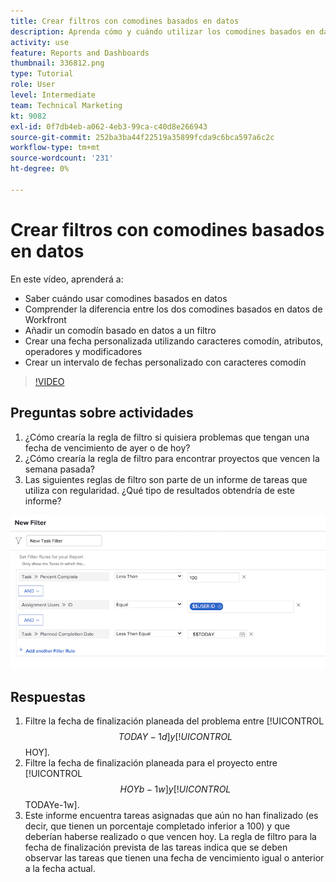 ```yaml
---
title: Crear filtros con comodines basados en datos
description: Aprenda cómo y cuándo utilizar los comodines basados en datos y cómo crear un filtro basado en la fecha actual.
activity: use
feature: Reports and Dashboards
thumbnail: 336812.png
type: Tutorial
role: User
level: Intermediate
team: Technical Marketing
kt: 9082
exl-id: 0f7db4eb-a062-4eb3-99ca-c40d8e266943
source-git-commit: 252ba3ba44f22519a35899fcda9c6bca597a6c2c
workflow-type: tm+mt
source-wordcount: '231'
ht-degree: 0%

---
```


# Crear filtros con comodines basados en datos

En este vídeo, aprenderá a:

* Saber cuándo usar comodines basados en datos
* Comprender la diferencia entre los dos comodines basados en datos de Workfront
* Añadir un comodín basado en datos a un filtro
* Crear una fecha personalizada utilizando caracteres comodín, atributos, operadores y modificadores
* Crear un intervalo de fechas personalizado con caracteres comodín

>[!VIDEO](https://video.tv.adobe.com/v/336812/?quality=12)

## Preguntas sobre actividades

1. ¿Cómo crearía la regla de filtro si quisiera problemas que tengan una fecha de vencimiento de ayer o de hoy?
1. ¿Cómo crearía la regla de filtro para encontrar proyectos que vencen la semana pasada?
1. Las siguientes reglas de filtro son parte de un informe de tareas que utiliza con regularidad. ¿Qué tipo de resultados obtendría de este informe?

![Una imagen de la pantalla para crear un filtro de tareas con un comodín basado en datos](assets/date-wildcard-answer-1.png)

## Respuestas

1. Filtre la fecha de finalización planeada del problema entre [!UICONTROL $$TODAY-1d] y [!UICONTROL $$HOY].
1. Filtre la fecha de finalización planeada para el proyecto entre [!UICONTROL $$HOYb-1w] y [!UICONTROL $$TODAYe-1w].
1. Este informe encuentra tareas asignadas que aún no han finalizado (es decir, que tienen un porcentaje completado inferior a 100) y que deberían haberse realizado o que vencen hoy. La regla de filtro para la fecha de finalización prevista de las tareas indica que se deben observar las tareas que tienen una fecha de vencimiento igual o anterior a la fecha actual.

